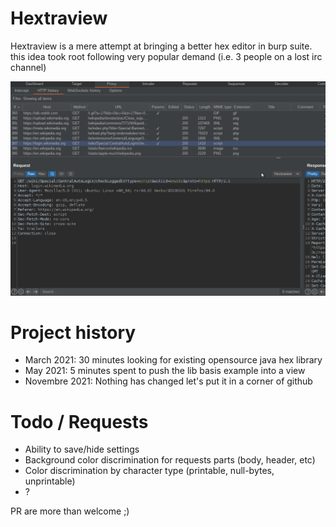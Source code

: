 # Hextraview

Hextraview is a mere attempt at bringing a better hex editor in burp suite. this idea took root following very popular demand (i.e. 3 people on a lost irc channel)

![](hextraview.gif)

# Project history

- March 2021: 30 minutes looking for existing opensource java hex library
- May 2021: 5 minutes spent to push the lib basis example into a view
- Novembre 2021: Nothing has changed let's put it in a corner of github

# Todo / Requests

- Ability to save/hide settings 
- Background color discrimination for requests parts (body, header, etc) 
- Color discrimination by character type (printable, null-bytes, unprintable)
- ?

PR are more than welcome ;) 

